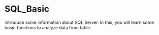 # SQL_Basic
Introduce some information about SQL Server. In this, you will learn some basic functions to analyze data from table.

